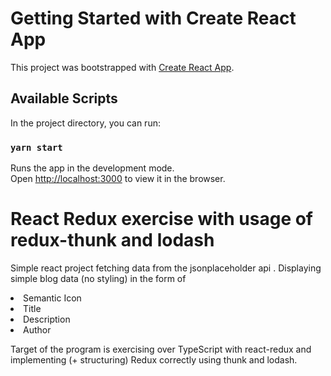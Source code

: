 # Getting Started with Create React App

This project was bootstrapped with [Create React App](https://github.com/facebook/create-react-app).

## Available Scripts

In the project directory, you can run:

### `yarn start`

Runs the app in the development mode.\
Open [http://localhost:3000](http://localhost:3000) to view it in the browser.


# React Redux exercise  with usage of redux-thunk and lodash

Simple react project fetching data from the jsonplaceholder api .
Displaying simple blog data (no styling) in the form of 
<li>Semantic Icon</li>
<li>Title</li>
<li>Description</li>
<li>Author</li>

 Target of the program is exercising over TypeScript with react-redux
 and implementing (+ structuring) Redux correctly using thunk and lodash. 



